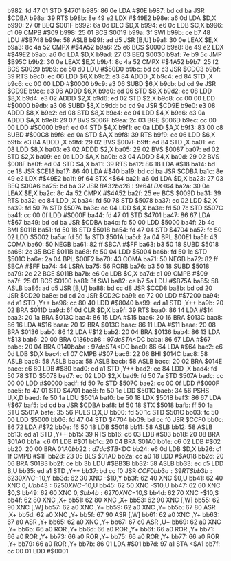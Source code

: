 b982: fd 47 01  STD    $4701
b985: 86 0e     LDA    #$0E
b987: bd cd ba  JSR    $CDBA
b98a: 39        RTS
b98b: 8e 49 e2  LDX    #$49E2
b98e: a6 0d     LDA    $D,X
b990: 27 0f     BEQ    $001F
b992: 6a 0d     DEC    $D,X
b994: e6 0c     LDB    $C,X
b996: c1 09     CMPB   #$09
b998: 25 01     BCS    $0019
b99a: 3f        SWI
b99b: ce b7 48  LDU    #$B748
b99e: 58        ASLB
b99f: ad d5     JSR    [B,U]
b9a1: 30 0e     LEAX   $E,X
b9a3: 8c 4a 52  CMPX   #$4A52
b9a6: 25 e6     BCS    $000C
b9a8: 8e 49 e2  LDX    #$49E2
b9ab: a6 0d     LDA    $D,X
b9ad: 27 03     BEQ    $0030
b9af: 7e b9 5c  JMP    $B95C
b9b2: 30 0e     LEAX   $E,X
b9b4: 8c 4a 52  CMPX   #$4A52
b9b7: 25 f2     BCS    $0029
b9b9: ce 50 d0  LDU    #$50D0
b9bc: bd cd c3  JSR    $CDC3
b9bf: 39        RTS
b9c0: ec 06     LDD    $6,X
b9c2: e3 84     ADDD   ,X
b9c4: ed 84     STD    ,X
b9c6: cc 00 00  LDD    #$0000
b9c9: a3 06     SUBD   $6,X
b9cb: bd cd 9e  JSR    $CD9E
b9ce: e3 06     ADDD   $6,X
b9d0: ed 06     STD    $6,X
b9d2: ec 08     LDD    $8,X
b9d4: e3 02     ADDD   $2,X
b9d6: ed 02     STD    $2,X
b9d8: cc 00 00  LDD    #$0000
b9db: a3 08     SUBD   $8,X
b9dd: bd cd 9e  JSR    $CD9E
b9e0: e3 08     ADDD   $8,X
b9e2: ed 08     STD    $8,X
b9e4: ec 04     LDD    $4,X
b9e6: e3 0a     ADDD   $A,X
b9e8: 29 07     BVS    $006F
b9ea: 2c 03     BGE    $006D
b9ec: cc 00 00  LDD    #$0000
b9ef: ed 04     STD    $4,X
b9f1: ec 0a     LDD    $A,X
b9f3: 83 00 c8  SUBD   #$00C8
b9f6: ed 0a     STD    $A,X
b9f8: 39        RTS
b9f9: ec 06     LDD    $6,X
b9fb: e3 84     ADDD   ,X
b9fd: 29 02     BVS    $007F
b9ff: ed 84     STD    ,X
ba01: ec 08     LDD    $8,X
ba03: e3 02     ADDD   $2,X
ba05: 29 02     BVS    $0087
ba07: ed 02     STD    $2,X
ba09: ec 0a     LDD    $A,X
ba0b: e3 04     ADDD   $4,X
ba0d: 29 02     BVS    $008F
ba0f: ed 04     STD    $4,X
ba11: 39        RTS
ba12: 86 18     LDA    #$18
ba14: bd ce 18  JSR    $CE18
ba17: 86 40     LDA    #$40
ba19: bd cd ba  JSR    $CDBA
ba1c: 8e 49 e2  LDX    #$49E2
ba1f: 9f 64     STX    <$64
ba21: a6 0d     LDA    $D,X
ba23: 27 03     BEQ    $00A6
ba25: bd ba 32  JSR    $BA32
ba28: 9e 64     LDX    <$64
ba2a: 30 0e     LEAX   $E,X
ba2c: 8c 4a 52  CMPX   #$4A52
ba2f: 25 ee     BCS    $009D
ba31: 39        RTS
ba32: ec 84     LDD    ,X
ba34: fd 50 78  STD    $5078
ba37: ec 02     LDD    $2,X
ba39: fd 50 7a  STD    $507A
ba3c: ec 04     LDD    $4,X
ba3e: fd 50 7c  STD    $507C
ba41: cc 00 0f  LDD    #$000F
ba44: fd 47 01  STD    $4701
ba47: 86 67     LDA    #$67
ba49: bd cd ba  JSR    $CDBA
ba4c: fc 50 00  LDD    $5000
ba4f: 2b 4c     BMI    $011B
ba51: fd 50 18  STD    $5018
ba54: fd 47 04  STD    $4704
ba57: fc 50 02  LDD    $5002
ba5a: fd 50 1a  STD    $501A
ba5d: 2a 04     BPL    $00E1
ba5f: 43        COMA
ba60: 50        NEGB
ba61: 82 ff     SBCA   #$FF
ba63: b3 50 18  SUBD   $5018
ba66: 2c 35     BGE    $011B
ba68: fc 50 04  LDD    $5004
ba6b: fd 50 1c  STD    $501C
ba6e: 2a 04     BPL    $00F2
ba70: 43        COMA
ba71: 50        NEGB
ba72: 82 ff     SBCA   #$FF
ba74: 44        LSRA
ba75: 56        RORB
ba76: b3 50 18  SUBD   $5018
ba79: 2c 22     BGE    $011B
ba7b: e6 0c     LDB    $C,X
ba7d: c1 09     CMPB   #$09
ba7f: 25 01     BCS    $0100
ba81: 3f        SWI
ba82: ce b7 5a  LDU    #$B75A
ba85: 58        ASLB
ba86: ad d5     JSR    [B,U]
ba88: bd cc d8  JSR    $CCD8
ba8b: bd cd 20  JSR    $CD20
ba8e: bd cd 2c  JSR    $CD2C
ba91: cc 72 00  LDD    #$7200
ba94: ed a1     STD    ,Y++
ba96: cc 80 40  LDD    #$8040
ba99: ed a1     STD    ,Y++
ba9b: 20 02     BRA    $011D
ba9d: 6f 0d     CLR    $D,X
ba9f: 39        RTS
baa0: 86 14     LDA    #$14
baa2: 20 1a     BRA    $013C
baa4: 86 15     LDA    #$15
baa6: 20 16     BRA    $013C
baa8: 86 16     LDA    #$16
baaa: 20 12     BRA    $013C
baac: 86 11     LDA    #$11
baae: 20 08     BRA    $0136
bab0: 86 12     LDA    #$12
bab2: 20 04     BRA    $0136
bab4: 86 13     LDA    #$13
bab6: 20 00     BRA    $0136
bab8: 97 dc     STA    <$DC
baba: 86 67     LDA    #$67
babc: 20 04     BRA    $0140
babe: 97 dc     STA    <$DC
bac0: 86 64     LDA    #$64
bac2: e6 0d     LDB    $D,X
bac4: c1 07     CMPB   #$07
bac6: 22 06     BHI    $014C
bac8: 58        ASLB
bac9: 58        ASLB
baca: 58        ASLB
bacb: 58        ASLB
bacc: 20 02     BRA    $014E
bace: c6 80     LDB    #$80
bad0: ed a1     STD    ,Y++
bad2: ec 84     LDD    ,X
bad4: fd 50 78  STD    $5078
bad7: ec 02     LDD    $2,X
bad9: fd 50 7a  STD    $507A
badc: cc 00 00  LDD    #$0000
badf: fd 50 7c  STD    $507C
bae2: cc 00 0f  LDD    #$000F
bae5: fd 47 01  STD    $4701
bae8: fc 50 1c  LDD    $501C
baeb: 34 56     PSHS   U,X,D
baed: fe 50 1a  LDU    $501A
baf0: be 50 18  LDX    $5018
baf3: 86 67     LDA    #$67
baf5: bd cd ba  JSR    $CDBA
baf8: bf 50 18  STX    $5018
bafb: ff 50 1a  STU    $501A
bafe: 35 56     PULS   D,X,U
bb00: fd 50 1c  STD    $501C
bb03: fc 50 00  LDD    $5000
bb06: fd 47 04  STD    $4704
bb09: bd cc f0  JSR    $CCF0
bb0c: 86 72     LDA    #$72
bb0e: f6 50 18  LDB    $5018
bb11: 58        ASLB
bb12: 58        ASLB
bb13: ed a1     STD    ,Y++
bb15: 39        RTS
bb16: c6 03     LDB    #$03
bb18: 20 08     BRA    $01A0
bb1a: c6 01     LDB    #$01
bb1c: 20 04     BRA    $01A0
bb1e: c6 02     LDB    #$02
bb20: 20 00     BRA    $01A0
bb22: d7 dc     STB    <$DC
bb24: e6 0d     LDB    $D,X
bb26: c1 1f     CMPB   #$1F
bb28: 23 05     BLS    $01AD
bb2a: cc a0 18  LDD    #$A018
bb2d: 20 06     BRA    $01B3
bb2f: ce bb 3b  LDU    #$BB3B
bb32: 58        ASLB
bb33: ec c5     LDD    B,U
bb35: ed a1     STD    ,Y++
bb37: bd cc f0  JSR    $CCF0
bb3a: 39        RTS
bb3b: 62 30     XNC    -$10,Y
bb3d: 62 30     XNC    -$10,Y
bb3f: 62 40     XNC    $0,U
bb41: 62 40     XNC    $0,U
bb43: 62 50     XNC    -$10,U
bb45: 62 50     XNC    -$10,U
bb47: 62 60     XNC    $0,S
bb49: 62 60     XNC    $0,S
bb4b: 62 70     XNC    -$10,S
bb4d: 62 70     XNC    -$10,S
bb4f: 62 80     XNC    ,X+
bb51: 62 80     XNC    ,X+
bb53: 62 90     XNC    [,W]
bb55: 62 90     XNC    [,W]
bb57: 62 a0     XNC    ,Y+
bb59: 62 a0     XNC    ,Y+
bb5b: 67 80     ASR    ,X+
bb5d: 62 a0     XNC    ,Y+
bb5f: 67 90     ASR    [,W]
bb61: 62 a0     XNC    ,Y+
bb63: 67 a0     ASR    ,Y+
bb65: 62 a0     XNC    ,Y+
bb67: 67 c0     ASR    ,U+
bb69: 62 a0     XNC    ,Y+
bb6b: 66 a0     ROR    ,Y+
bb6d: 66 a0     ROR    ,Y+
bb6f: 66 a0     ROR    ,Y+
bb71: 66 a0     ROR    ,Y+
bb73: 66 a0     ROR    ,Y+
bb75: 66 a0     ROR    ,Y+
bb77: 66 a0     ROR    ,Y+
bb79: 66 a0     ROR    ,Y+
bb7b: 86 01     LDA    #$01
bb7d: 97 a1     STA    <$A1
bb7f: cc 00 01  LDD    #$0001
